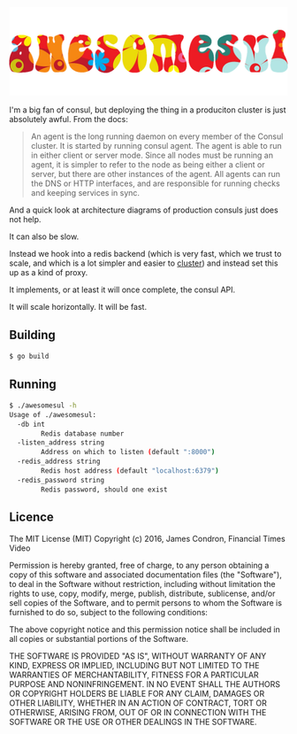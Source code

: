 ![awesomesul-logo](img/awesomesul.png)

I'm a big fan of consul, but deploying the thing in a produciton cluster is just absolutely awful. From the docs:

> An agent is the long running daemon on every member of the Consul cluster. It is started by running consul agent. The agent is able to run in either client or server mode. Since all nodes must be running an agent, it is simpler to refer to the node as being either a client or server, but there are other instances of the agent. All agents can run the DNS or HTTP interfaces, and are responsible for running checks and keeping services in sync.

And a quick look at architecture diagrams of production consuls just does not help.

It can also be slow.

Instead we hook into a redis backend (which is very fast, which we trust to scale, and which is a lot simpler and easier to [cluster](http://redis.io/topics/cluster-tutorial)) and instead set this up as a kind of proxy.

It implements, or at least it will once complete, the consul API.

It will scale horizontally. It will be fast.


Building
--

```bash
$ go build
```


Running
---

```bash
$ ./awesomesul -h
Usage of ./awesomesul:
  -db int
        Redis database number
  -listen_address string
        Address on which to listen (default ":8000")
  -redis_address string
        Redis host address (default "localhost:6379")
  -redis_password string
        Redis password, should one exist
```


Licence
--

The MIT License (MIT)
Copyright (c) 2016, James Condron, Financial Times Video

Permission is hereby granted, free of charge, to any person obtaining a copy of this software and associated documentation files (the "Software"), to deal in the Software without restriction, including without limitation the rights to use, copy, modify, merge, publish, distribute, sublicense, and/or sell copies of the Software, and to permit persons to whom the Software is furnished to do so, subject to the following conditions:

The above copyright notice and this permission notice shall be included in all copies or substantial portions of the Software.

THE SOFTWARE IS PROVIDED "AS IS", WITHOUT WARRANTY OF ANY KIND, EXPRESS OR IMPLIED, INCLUDING BUT NOT LIMITED TO THE WARRANTIES OF MERCHANTABILITY, FITNESS FOR A PARTICULAR PURPOSE AND NONINFRINGEMENT. IN NO EVENT SHALL THE AUTHORS OR COPYRIGHT HOLDERS BE LIABLE FOR ANY CLAIM, DAMAGES OR OTHER LIABILITY, WHETHER IN AN ACTION OF CONTRACT, TORT OR OTHERWISE, ARISING FROM, OUT OF OR IN CONNECTION WITH THE SOFTWARE OR THE USE OR OTHER DEALINGS IN THE SOFTWARE.
